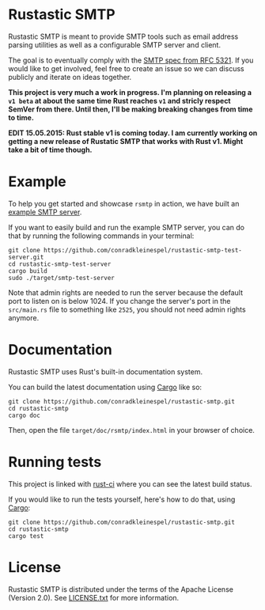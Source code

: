 # Rustastic SMTP

Rustastic SMTP is meant to provide SMTP tools such as email address parsing
utilities as well as a configurable SMTP server and client.

The goal is to eventually comply with the
[SMTP spec from RFC 5321](http://tools.ietf.org/html/rfc5321).
If you would like to get involved, feel free to create an issue so we can discuss publicly and
iterate on ideas together.

**This project is very much a work in progress. I'm planning on releasing a `v1 beta` at about the same time Rust reaches `v1` and stricly respect SemVer from there. Until then, I'll be making breaking changes from time to time.**

**EDIT 15.05.2015: Rust stable v1 is coming today. I am currently working on getting a new release of Rustatic SMTP that works with Rust v1. Might take a bit of time though.**

# Example

To help you get started and showcase `rsmtp` in action, we have built an [example SMTP server](https://github.com/conradkleinespel/rustastic-smtp-test-server/blob/master/src/main.rs).

If you want to easily build and run the example SMTP server, you can do that by running the following commands in your terminal:
```shell
git clone https://github.com/conradkleinespel/rustastic-smtp-test-server.git
cd rustastic-smtp-test-server
cargo build
sudo ./target/smtp-test-server
```

Note that admin rights are needed to run the server because the default port to listen on is below 1024. If you change the
server's port in the `src/main.rs` file to something like `2525`, you should not need admin rights anymore.

# Documentation

Rustastic SMTP uses Rust's built-in documentation system.

You can build the latest documentation using [Cargo](http://crates.io/) like so:

```shell
git clone https://github.com/conradkleinespel/rustastic-smtp.git
cd rustastic-smtp
cargo doc
```

Then, open the file `target/doc/rsmtp/index.html` in your browser of choice.

# Running tests

This project is linked with [rust-ci](http://rust-ci.org/conradkleinespel/rustastic-smtp) where
you can see the latest build status.

If you would like to run the tests yourself, here's how to do that, using
[Cargo](http://crates.io/):

```shell
git clone https://github.com/conradkleinespel/rustastic-smtp.git
cd rustastic-smtp
cargo test
```

# License

Rustastic SMTP is distributed under the terms of the Apache License (Version 2.0).
See [LICENSE.txt](LICENSE.txt) for more information.
